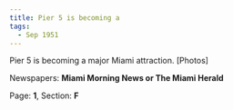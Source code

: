 ```yaml
---  
title: Pier 5 is becoming a  
tags:  
  - Sep 1951  
---  
```

  
Pier 5 is becoming a major Miami attraction. [Photos]  
  
Newspapers: **Miami Morning News or The Miami Herald**  
  
Page: **1**, Section: **F** 
